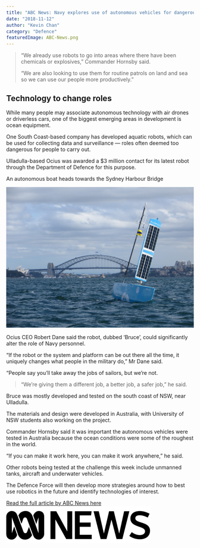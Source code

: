 ```yaml
---
title: "ABC News: Navy explores use of autonomous vehicles for dangerous, dirty and dull work"
date: "2018-11-12"
author: "Kevin Chan"
category: "Defence"
featuredImage: ABC-News.png
---
```


> “We already use robots to go into areas where there have been chemicals or explosives,” Commander Hornsby said.
> 
> “We are also looking to use them for routine patrols on land and sea so we can use our people more productively.”

## Technology to change roles

While many people may associate autonomous technology with air drones or driverless cars, one of the biggest emerging areas in development is ocean equipment.

One South Coast-based company has developed aquatic robots, which can be used for collecting data and surveillance — roles often deemed too dangerous for people to carry out.

Ulladulla-based Ocius was awarded a $3 million contact for its latest robot through the Department of Defence for this purpose.

An autonomous boat heads towards the Sydney Harbour Bridge
  
![The event allows the Australian Defence Force to scope out the kind of technology that is available. (Supplied: Ocius)](./Bruce_SydneyHarbour-2-1.jpg)  

Ocius CEO Robert Dane said the robot, dubbed ‘Bruce’, could significantly alter the role of Navy personnel.

“If the robot or the system and platform can be out there all the time, it uniquely changes what people in the military do,” Mr Dane said.

“People say you’ll take away the jobs of sailors, but we’re not.

> “We’re giving them a different job, a better job, a safer job,” he said.

Bruce was mostly developed and tested on the south coast of NSW, near Ulladulla.

The materials and design were developed in Australia, with University of NSW students also working on the project.

Commander Hornsby said it was important the autonomous vehicles were tested in Australia because the ocean conditions were some of the roughest in the world.

“If you can make it work here, you can make it work anywhere,” he said.

Other robots being tested at the challenge this week include unmanned tanks, aircraft and underwater vehicles.

The Defence Force will then develop more strategies around how to best use robotics in the future and identify technologies of interest.

[Read the full article by ABC News here  
![ABC News](./ABC-News.png)](https://www.abc.net.au/news/2018-11-14/autonomous-vehicles-for-navys-dirty-work/10493238)